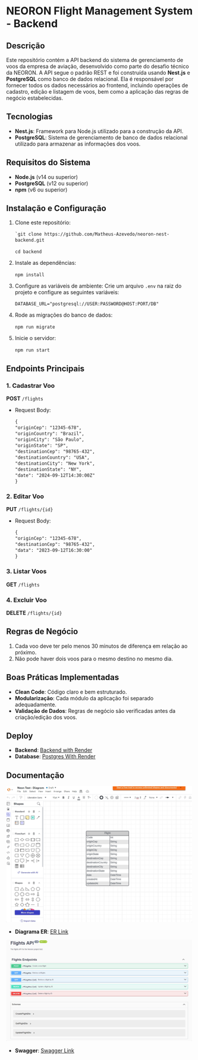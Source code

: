 # NEORON Flight Management System - Backend

## Descrição

Este repositório contém a API backend do sistema de gerenciamento de voos da empresa de aviação, desenvolvido como parte do desafio técnico da NEORON. A API segue o padrão REST e foi construída usando **Nest.js** e **PostgreSQL** como banco de dados relacional. Ela é responsável por fornecer todos os dados necessários ao frontend, incluindo operações de cadastro, edição e listagem de voos, bem como a aplicação das regras de negócio estabelecidas.

## Tecnologias

- **Nest.js**: Framework para Node.js utilizado para a construção da API.
- **PostgreSQL**: Sistema de gerenciamento de banco de dados relacional utilizado para armazenar as informações dos voos.

## Requisitos do Sistema

- **Node.js** (v14 ou superior)
- **PostgreSQL** (v12 ou superior)
- **npm** (v6 ou superior)

## Instalação e Configuração

1.  Clone este repositório:

        `git clone https://github.com/Matheus-Azevedo/neoron-nest-backend.git

    `cd backend`

2.  Instale as dependências:

    `npm install`

3.  Configure as variáveis de ambiente: Crie um arquivo `.env` na raiz do projeto e configure as seguintes variáveis:

    ```
    DATABASE_URL="postgresql://USER:PASSWORD@HOST:PORT/DB"
    ```

4.  Rode as migrações do banco de dados:

    `npm run migrate`

5.  Inicie o servidor:

    `npm run start`

## Endpoints Principais

### 1. Cadastrar Voo

**POST** `/flights`

- Request Body:

  ```
  {
  "originCep": "12345-678",
  "originCountry": "Brazil",
  "originCity": "São Paulo",
  "originState": "SP",
  "destinationCep": "98765-432",
  "destinationCountry": "USA",
  "destinationCity": "New York",
  "destinationState": "NY",
  "date": "2024-09-12T14:30:00Z"
  }
  ```

### 2. Editar Voo

**PUT** `/flights/{id}`

- Request Body:

  ```
  {
  "originCep": "12345-678",
  "destinationCep": "98765-432",
  "data": "2023-09-12T16:30:00"
  }
  ```

### 3. Listar Voos

**GET** `/flights`

### 4. Excluir Voo

**DELETE** `/flights/{id}`

## Regras de Negócio

1.  Cada voo deve ter pelo menos 30 minutos de diferença em relação ao próximo.
2.  Não pode haver dois voos para o mesmo destino no mesmo dia.

## Boas Práticas Implementadas

- **Clean Code**: Código claro e bem estruturado.
- **Modularização**: Cada módulo da aplicação foi separado adequadamente.
- **Validação de Dados**: Regras de negócio são verificadas antes da criação/edição dos voos.

## Deploy

- **Backend**: [Backend with Render](https://neoron-nest-backend.onrender.com/)
- **Database**: [Postgres With Render](https://dashboard.render.com/d/dpg-crguost6l47c73c08lb0-a)

## Documentação

<img src="./docs/peek_2.jpg" alt="ER Diagram" width="500"/>

- **Diagrama ER**: [ER Link](https://lucid.app/lucidchart/02158731-84dd-4fb3-b79a-d05b7e350cf8/edit?viewport_loc=-539%2C-11%2C2219%2C1095%2C0_0&invitationId=inv_60fcf413-6780-4024-b803-31d8ab82934e)

<img src="./docs/peek_1.jpg" alt="Swagger" width="500"/>

- **Swagger**: [Swagger Link](https://neoron-nest-backend.onrender.com/api)
